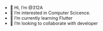 - 👋 Hi, I’m @312A
- 👀 I’m interested in Computer Scicence.
- 🌱 I’m currently learning Flutter
- 💞️ I’m looking to collaborate with developer


<!---
312A/312A is a ✨ special ✨ repository because its `README.md` (this file) appears on your GitHub profile.
You can click the Preview link to take a look at your changes.
--->
